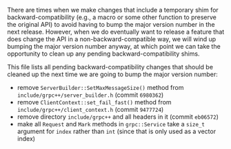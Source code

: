 There are times when we make changes that include a temporary shim for
backward-compatibility (e.g., a macro or some other function to preserve
the original API) to avoid having to bump the major version number in
the next release.  However, when we do eventually want to release a
feature that does change the API in a non-backward-compatible way, we
will wind up bumping the major version number anyway, at which point we
can take the opportunity to clean up any pending backward-compatibility
shims.

This file lists all pending backward-compatibility changes that should
be cleaned up the next time we are going to bump the major version
number:

- remove `ServerBuilder::SetMaxMessageSize()` method from
  `include/grpc++/server_builder.h` (commit `6980362`)
- remove `ClientContext::set_fail_fast()` method from
  `include/grpc++/client_context.h` (commit `9477724`)
- remove directory `include/grpc++` and all headers in it
  (commit `eb06572`)
- make all `Request` and `Mark` methods in `grpc::Service` take a
  `size_t` argument for `index` rather than `int` (since that is only
  used as a vector index)
